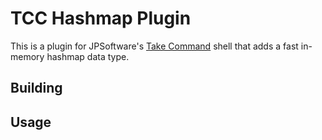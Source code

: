 # TCC Hashmap Plugin

This is a plugin for JPSoftware's [Take Command] shell that adds a fast in-memory
hashmap data type.

## Building

## Usage

 
<!-- References -->

[Take Command]: https://jpsoft.com/products/take-command.html

<!-- :wrap=soft:noTabs=true:indentSize=2:folding=explicit:collapseFolds=1:
     :maxLineLen=89:JP.wrapLen=85:JP.altWrapLen=110:JP.wrapMargin=4: -->
